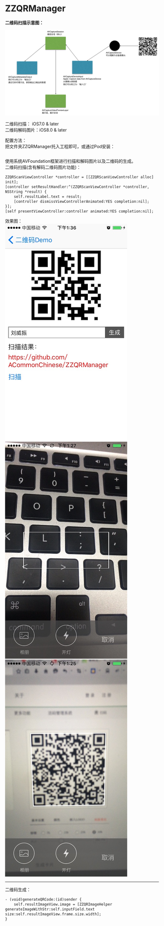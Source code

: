 # ZZQRManager
**二维码扫描示意图：**


![](./images/0.png)

二维码扫描： iOS7.0 & later  
二维码解码图片：iOS8.0 & later

配置方法：    
把文件夹ZZQRManager托入工程即可，或通过Pod安装：  

```

```

使用系统AVFoundation框架进行扫描和解码图片以及二维码的生成。  
二维码扫描(含有解码二维码图片功能)：  

```
ZZQRScanViewController *controller = [[ZZQRScanViewController alloc] init];
[controller setResultHandler:^(ZZQRScanViewController *controller, NSString *result) {
	self.resultLabel.text = result;
	[controller dismissViewControllerAnimated:YES completion:nil];
}];
[self presentViewController:controller animated:YES completion:nil];
```
效果图：  
![](./images/1.jpg)
![](./images/2.jpg)
![](./images/3.jpg)


---------

二维码生成：  
```
- (void)generateQRCode:(id)sender {
    self.resultImageView.image = [ZZQRImageHelper generateImageWithStr:self.inputField.text size:self.resultImageView.frame.size.width];
}
```